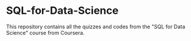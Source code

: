 # SQL-for-Data-Science
This repository contains all the quizzes and codes from the "SQL for Data Science" course from Coursera.
